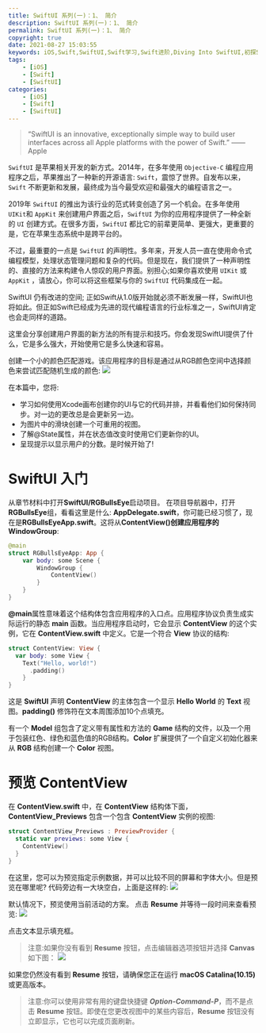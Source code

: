 ```yaml
---
title: SwiftUI 系列(一)：1、 简介
description: SwiftUI 系列(一)：1、 简介
permalink: SwiftUI 系列(一)：1、 简介
copyright: true
date: 2021-08-27 15:03:55
keywords: iOS,Swift,SwiftUI,Swift学习,Swift进阶,Diving Into SwiftUI,初探SwiftUI
tags:
    - [iOS]
    - [Swift]
    - [SwiftUI]
categories:
    - [iOS]
    - [Swift]
    - [SwiftUI]
---
```


> “SwiftUI is an innovative, exceptionally simple way to build user interfaces across all Apple platforms with the power of Swift.”
>	—— Apple

`SwiftUI` 是苹果相关开发的新方式。2014年，在多年使用 `Objective-C` 编程应用程序之后，苹果推出了一种新的开源语言: `Swift`，震惊了世界。自发布以来，`Swift` 不断更新和发展，最终成为当今最受欢迎和最强大的编程语言之一。

2019年 `SwiftUI` 的推出为该行业的范式转变创造了另一个机会。在多年使用 `UIKit`和 `AppKit` 来创建用户界面之后，`SwiftUI` 为你的应用程序提供了一种全新的 `UI` 创建方式。在很多方面，`SwiftUI` 都比它的前辈更简单、更强大，更重要的是，它在苹果生态系统中是跨平台的。

不过，最重要的一点是 `SwiftUI` 的声明性。多年来，开发人员一直在使用命令式编程模型，处理状态管理问题和复杂的代码。但是现在，我们提供了一种声明性的、直接的方法来构建令人惊叹的用户界面。别担心;如果你喜欢使用 `UIKit` 或 `AppKit` ，请放心，你可以将这些框架与你的 `SwiftUI` 代码集成在一起。

<!--more-->

SwiftUI 仍有改进的空间; 正如Swift从1.0版开始就必须不断发展一样，SwiftUI也将如此。但正如Swift已经成为先进的现代编程语言的行业标准之一，SwiftUI肯定也会走同样的道路。

这里会分享创建用户界面的新方法的所有提示和技巧。你́会发现SwiftUI提供了什么，它是多么强大，开始使用它是多么快速和容易。

创建一个小的颜色匹配游戏。该应用程序的目标是通过从RGB颜色空间中选择颜色来尝试匹配随机生成的颜色:
![](https://github.com/Bogon/mysql_manual/blob/main/SwiftUI/Section1/s_s_1_2_1.png?raw=true)

在本篇中，您将:
+ 学习如何使用Xcode画布创建你的UI与它的代码并排，并看看他们如何保持同步。对一边的更改总是会更新另一边。
+ 为图片中的滑块创建一个可重用的视图。
+ 了解@State属性，并在状态值改变时使用它们更新你的UI。
+ 呈现提示以显示用户的分数。是时候开始了!

# SwiftUI 入门
从章节材料中打开**SwiftUI/RGBullsEye**启动项目。
在项目导航器中，打开**RGBullsEye**组，看看这里是什么: **AppDelegate.swift**，你可能已经习惯了，现在是**RGBullsEyeApp.swift**。这将从**ContentView()**创建应用程序的**WindowGroup**:
```Swift
@main
struct RGBullsEyeApp: App {
    var body: some Scene {
    	WindowGroup {
    	    ContentView()
    	}
    } 
}
```

**@main**属性意味着这个结构体包含应用程序的入口点。应用程序协议负责生成实际运行的静态 **main** 函数。当应用程序启动时，它会显示 **ContentView** 的这个实例，它在 **ContentView.swift** 中定义。它是一个符合 **View** 协议的结构:
```Swift
struct ContentView: View {
  var body: some View {
    Text("Hello, world!")
      .padding()
    } 
}
```

这是 **SwiftUI** 声明 **ContentView** 的主体包含一个显示 **Hello World** 的 **Text** 视图。**padding()** 修饰符在文本周围添加10个点填充。

有一个 **Model** 组包含了定义带有属性和方法的 **Game** 结构的文件，以及一个用于包装红色、绿色和蓝色值的RGB结构。**Color** 扩展提供了一个自定义初始化器来从 **RGB** 结构创建一个 **Color** 视图。

# 预览 **ContentView**
在 **ContentView.swift** 中，在 **ContentView** 结构体下面，**ContentView_Previews** 包含一个包含 **ContentView** 实例的视图:
```Swift
struct ContentView_Previews : PreviewProvider {
  static var previews: some View {
    ContentView()
  }
}
```

在这里，您可以为预览指定示例数据，并可以比较不同的屏幕和字体大小。但是预览在哪里呢?
代码旁边有一大块空白，上面是这样的:
![](https://github.com/Bogon/mysql_manual/blob/main/SwiftUI/Section1/s_s_1_2_2.png?raw=true)

默认情况下，预览使用当前活动的方案。
点击 **Resume** 并等待一段时间来查看预览:
![](https://github.com/Bogon/mysql_manual/blob/main/SwiftUI/Section1/s_s_1_2_3.png?raw=true)

点击文本显示填充框。
> 注意:如果你没有看到 **Resume** 按钮，点击编辑器选项按钮并选择 **Canvas** 如下图：
> 	![](https://github.com/Bogon/mysql_manual/blob/main/SwiftUI/Section1/s_s_1_2_4.png?raw=true)

如果您仍然没有看到 **Resume** 按钮，请确保您正在运行 **macOS Catalina(10.15)** 或更高版本。
> 注意:你可以使用非常有用的键盘快捷键 ***Option-Command-P***，而不是点击 **Resume** 按钮。即使在您更改视图中的某些内容后，**Resume** 按钮没有立即显示，它也可以完成页面刷新。